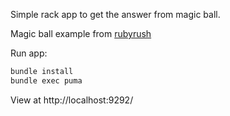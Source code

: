 Simple rack app to get the answer from magic ball.

Magic ball example from [rubyrush](https://rubyrush.ru/steps/magic-ball)

Run app:

```bash
bundle install
bundle exec puma
```

View at http://localhost:9292/
